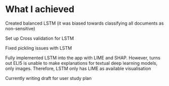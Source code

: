 # What I achieved

Created balanced LSTM (it was biased towards classifying all documents as non-sensitive)

Set up Cross validation for LSTM

Fixed pickling issues with LSTM

Fully implemented LSTM into the app with LIME and SHAP. However, turns out ELI5 is unable to make explanations for textual deep learning models, only images. Therefore, LSTM only has LIME as available visualisation

Currently writing draft for user study plan
